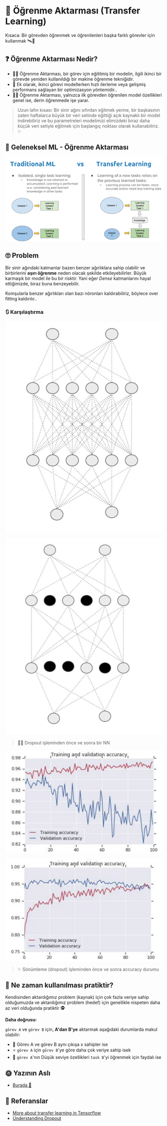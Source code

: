 # 🚙 Öğrenme Aktarması \(Transfer Learning\)

Kısaca: Bir görevden öğrenmek ve öğrenilenleri başka farklı görevler için kullanmak 🛰🚙

## ❓ Öğrenme Aktarması Nedir?

* 🕵️‍♀️ Öğrenme Aktarması, bir görev için eğitilmiş bir modelin, ilgili ikinci bir görevde yeniden kullanıldığı bir makine öğrenme tekniğidir. 
* 🌟 Ek olarak, ikinci görevi modellerken hızlı ilerleme veya gelişmiş performans sağlayan bir optimizasyon yöntemidir.. 
* 🤸‍♀️ Öğrenme Aktarması, yalnızca ilk görevden öğrenilen model özellikleri genel ise, derin öğrenmede işe yarar.

> Uzun lafın kısası: Bir sinir ağını sıfırdan eğitmek yerine, bir başkasının zaten haftalarca büyük bir veri setinde eğittiği açık kaynaklı bir model indirebiliriz ve bu parametreleri modelimizi elimizdeki biraz daha küçük veri setiyle eğitmek için başlangıç noktası olarak kullanabiliriz. ✨

## 💫 Geleneksel ML - Öğrenme Aktarması

![](../.gitbook/assets/MLvsTL.png)

## 🙄 Problem

Bir sinir ağındaki katmanlar bazen benzer ağırlıklara sahip olabilir ve birbirlerini **aşırı öğrenme** neden olacak şekilde etkileyebilirler. Büyük karmaşık bir model ile bu bir risktir. Yani eğer _Dense_ katmanlarını hayal ettiğimizde, biraz buna benzeyebilir.

Komşularla benzer ağırlıkları olan bazı nöronları kaldırabiliriz, böylece over fitting kaldırılır..

### 🔃 Karşılaştırma

![](../.gitbook/assets/NNWithoutDropout.JPG)

![](../.gitbook/assets/NNWithDropout.JPG)

> 🤸‍♀️ Dropout işleminden önce ve sonra bir NN

![](../.gitbook/assets/AccuracyWithoutDropOut.JPG)

![](../.gitbook/assets/AccuracyWithDropOut.JPG)

> ✨ Sönümleme \(dropout\) işleminden önce ve sonra accuracy durumu

## 🤔 Ne zaman kullanılması pratiktir?

Kendisinden aktardığımız problem \(kaynak\) için çok fazla veriye sahip olduğumuzda ve aktardığımız problem \(hedef\) için genellikle nispeten daha az veri olduğunda pratiktir 🕵️‍

**Daha doğrusu:**

`görev A` ve `görev B` için, **A'dan B'ye** aktarmak aşağıdaki durumlarda makul olabilir:

* 🚩 Görev A ve görev B aynı çıkışa x sahipler ise
* ⭐ `görev A` için `görev B`'ye göre daha çok veriye sahip isek  
* 🔎 `görev A`'nın Düşük seviye özellikleri `task B`'yi öğrenmek için faydalı ise 

## 🌞 Yazının Aslı

* [Burada 🐾](https://dl.asmaamir.com/5-dlstrategies/b-transferlearning)

## 🧐 Referanslar

* [More about transfer learning in Tensorflow](https://www.tensorflow.org/tutorials/images/transfer_learning)
* [Understanding Dropout](https://www.youtube.com/watch?v=ARq74QuavAo)


